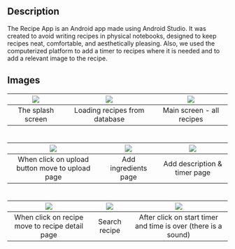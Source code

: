 ## Description
The Recipe App is an Android app made using Android Studio.
It was created to avoid writing recipes in physical notebooks, designed to keep recipes neat, comfortable, and aesthetically pleasing.
Also, we used the computerized platform to add a timer to recipes where it is needed and to add a relevant image to the recipe.

## Images
| ![](https://user-images.githubusercontent.com/50097337/109419984-d0541400-79d8-11eb-94cc-73dd41dc1b57.png) | ![](https://user-images.githubusercontent.com/50097337/109426206-0a331380-79f5-11eb-83a5-a1db01457319.png) |![](https://user-images.githubusercontent.com/50097337/109420040-13ae8280-79d9-11eb-8001-89d7f53ea1f7.png) |
|:---:|:---:|:---:|
| The splash screen  | Loading recipes from database| Main screen - all recipes| Search recipe
#
#
| ![](https://user-images.githubusercontent.com/50097337/109426132-96910680-79f4-11eb-88c7-f2120c01c0c3.png) | ![](https://user-images.githubusercontent.com/50097337/109426140-aa3c6d00-79f4-11eb-8ad9-c4b2dda22e8c.png) |  ![](https://user-images.githubusercontent.com/50097337/109426149-b9231f80-79f4-11eb-9ee6-67bf6d58cba7.png) |
|:---:|:---:|:---:|
| When click on upload button move to upload page  | Add ingredients page | Add description & timer page
#
#
| ![](https://user-images.githubusercontent.com/50097337/109426279-701f9b00-79f5-11eb-93df-0d94724dfa75.png) |![](https://user-images.githubusercontent.com/50097337/109426766-f341f080-79f7-11eb-875f-ffbca8ac6c06.png) | ![](https://user-images.githubusercontent.com/50097337/109426771-fc32c200-79f7-11eb-992a-afd8a296318b.png)
|:---:|:---:|:---:|
| When click on recipe move to recipe detail page | Search recipe | After click on start timer and time is over (there is a sound)


